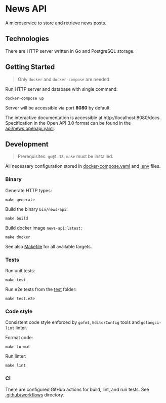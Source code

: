 # News API

A microservice to store and retrieve news posts.

## Technologies

There are HTTP server written in Go and PostgreSQL storage.

## Getting Started

> Only `docker` and `docker-compose` are needed.

Run HTTP server and database with single command:

```shell
docker-compose up
```

Server will be accessible via port **8080** by default.

The interactive documentation is accessible at http://localhost:8080/docs.
Specification in the Open API 3.0 format can be found in the [api/news.openapi.yaml](api/news.openapi.yaml).

## Development

> Prerequisites: `go@1.18`, `make` must be installed.

All necessary configuration stored in [docker-compose.yaml](docker-compose.yaml) and [.env](.env) files.

### Binary

Generate HTTP types:

```shell
make generate
```

Build the binary `bin/news-api`:

```shell
make build
```

Build docker image `news-api:latest`:

```shell
make docker
```

See also [Makefile](Makefile) for all available targets.

### Tests

Run unit tests:

```shell
make test
```

Run e2e tests from the [test](test) folder:

```shell
make test.e2e
```

### Code style

Consistent code style enforced by `gofmt`, `EditorConfig` tools and `golangci-lint` linter.

Format code:

```shell
make format
```

Run linter:

```shell
make lint
```

### CI

There are configured GitHub actions for build, lint, and run tests.
See [.github/workflows](.github/workflows) directory.
